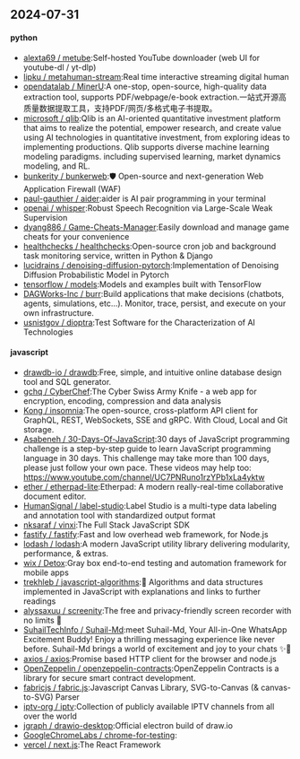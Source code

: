 ## 2024-07-31

#### python
* [alexta69 / metube](https://github.com/alexta69/metube):Self-hosted YouTube downloader (web UI for youtube-dl / yt-dlp)
* [lipku / metahuman-stream](https://github.com/lipku/metahuman-stream):Real time interactive streaming digital human
* [opendatalab / MinerU](https://github.com/opendatalab/MinerU):A one-stop, open-source, high-quality data extraction tool, supports PDF/webpage/e-book extraction.一站式开源高质量数据提取工具，支持PDF/网页/多格式电子书提取。
* [microsoft / qlib](https://github.com/microsoft/qlib):Qlib is an AI-oriented quantitative investment platform that aims to realize the potential, empower research, and create value using AI technologies in quantitative investment, from exploring ideas to implementing productions. Qlib supports diverse machine learning modeling paradigms. including supervised learning, market dynamics modeling, and RL.
* [bunkerity / bunkerweb](https://github.com/bunkerity/bunkerweb):🛡️ Open-source and next-generation Web Application Firewall (WAF)
* [paul-gauthier / aider](https://github.com/paul-gauthier/aider):aider is AI pair programming in your terminal
* [openai / whisper](https://github.com/openai/whisper):Robust Speech Recognition via Large-Scale Weak Supervision
* [dyang886 / Game-Cheats-Manager](https://github.com/dyang886/Game-Cheats-Manager):Easily download and manage game cheats for your convenience
* [healthchecks / healthchecks](https://github.com/healthchecks/healthchecks):Open-source cron job and background task monitoring service, written in Python & Django
* [lucidrains / denoising-diffusion-pytorch](https://github.com/lucidrains/denoising-diffusion-pytorch):Implementation of Denoising Diffusion Probabilistic Model in Pytorch
* [tensorflow / models](https://github.com/tensorflow/models):Models and examples built with TensorFlow
* [DAGWorks-Inc / burr](https://github.com/DAGWorks-Inc/burr):Build applications that make decisions (chatbots, agents, simulations, etc...). Monitor, trace, persist, and execute on your own infrastructure.
* [usnistgov / dioptra](https://github.com/usnistgov/dioptra):Test Software for the Characterization of AI Technologies

#### javascript
* [drawdb-io / drawdb](https://github.com/drawdb-io/drawdb):Free, simple, and intuitive online database design tool and SQL generator.
* [gchq / CyberChef](https://github.com/gchq/CyberChef):The Cyber Swiss Army Knife - a web app for encryption, encoding, compression and data analysis
* [Kong / insomnia](https://github.com/Kong/insomnia):The open-source, cross-platform API client for GraphQL, REST, WebSockets, SSE and gRPC. With Cloud, Local and Git storage.
* [Asabeneh / 30-Days-Of-JavaScript](https://github.com/Asabeneh/30-Days-Of-JavaScript):30 days of JavaScript programming challenge is a step-by-step guide to learn JavaScript programming language in 30 days. This challenge may take more than 100 days, please just follow your own pace. These videos may help too: https://www.youtube.com/channel/UC7PNRuno1rzYPb1xLa4yktw
* [ether / etherpad-lite](https://github.com/ether/etherpad-lite):Etherpad: A modern really-real-time collaborative document editor.
* [HumanSignal / label-studio](https://github.com/HumanSignal/label-studio):Label Studio is a multi-type data labeling and annotation tool with standardized output format
* [nksaraf / vinxi](https://github.com/nksaraf/vinxi):The Full Stack JavaScript SDK
* [fastify / fastify](https://github.com/fastify/fastify):Fast and low overhead web framework, for Node.js
* [lodash / lodash](https://github.com/lodash/lodash):A modern JavaScript utility library delivering modularity, performance, & extras.
* [wix / Detox](https://github.com/wix/Detox):Gray box end-to-end testing and automation framework for mobile apps
* [trekhleb / javascript-algorithms](https://github.com/trekhleb/javascript-algorithms):📝 Algorithms and data structures implemented in JavaScript with explanations and links to further readings
* [alyssaxuu / screenity](https://github.com/alyssaxuu/screenity):The free and privacy-friendly screen recorder with no limits 🎥
* [SuhailTechInfo / Suhail-Md](https://github.com/SuhailTechInfo/Suhail-Md):meet Suhail-Md, Your All-in-One WhatsApp Excitement Buddy! Enjoy a thrilling messaging experience like never before. Suhail-Md brings a world of excitement and joy to your chats ✨🤖
* [axios / axios](https://github.com/axios/axios):Promise based HTTP client for the browser and node.js
* [OpenZeppelin / openzeppelin-contracts](https://github.com/OpenZeppelin/openzeppelin-contracts):OpenZeppelin Contracts is a library for secure smart contract development.
* [fabricjs / fabric.js](https://github.com/fabricjs/fabric.js):Javascript Canvas Library, SVG-to-Canvas (& canvas-to-SVG) Parser
* [iptv-org / iptv](https://github.com/iptv-org/iptv):Collection of publicly available IPTV channels from all over the world
* [jgraph / drawio-desktop](https://github.com/jgraph/drawio-desktop):Official electron build of draw.io
* [GoogleChromeLabs / chrome-for-testing](https://github.com/GoogleChromeLabs/chrome-for-testing):
* [vercel / next.js](https://github.com/vercel/next.js):The React Framework
